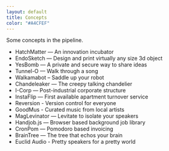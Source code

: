 ```yaml
---
layout: default
title: Concepts
color: "#A4CFEF"
---
```

Some concepts in the pipeline.

- HatchMatter — An innovation incubator
- EndoSketch — Design and print virtually any size 3d object
- YesBomb — A private and secure way to share ideas
- Tunnel-O — Walk through a song
- Walkamabot – Saddle up your robot
- Chandeleaker — The creepy talking chandelier
- I-Corp — Post-industrial corporate structure
- InstaFlip — First available apartment turnover service
- Reversion - Version control for everyone
- GoodMus - Curated music from local artists
- MagLevinator — Levitate to isolate your speakers
- Handjob.js — Browser based background job library
- CronPom — Pomodoro based invoicing
- BrainTree — The tree that echos your brain
- Euclid Audio - Pretty speakers for a pretty world
